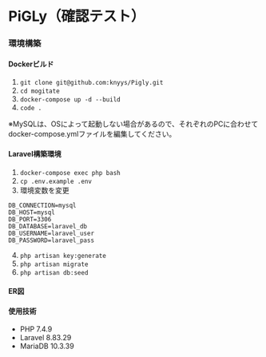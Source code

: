 # PiGLy（確認テスト）

### 環境構築

#### Dockerビルド
1.	`git clone git@github.com:knyys/Pigly.git`
2.	`cd mogitate` 
3.	`docker-compose up -d --build` 
4.	`code .` 

※MySQLは、OSによって起動しない場合があるので、それぞれのPCに合わせてdocker-compose.ymlファイルを編集してください。

#### Laravel構築環境
1. `docker-compose exec php bash`  
2. `cp .env.example .env`
3. 環境変数を変更
```
DB_CONNECTION=mysql  
DB_HOST=mysql  
DB_PORT=3306  
DB_DATABASE=laravel_db  
DB_USERNAME=laravel_user  
DB_PASSWORD=laravel_pass
```
4. `php artisan key:generate`  
5. `php artisan migrate`  
6. `php artisan db:seed`  

#### ER図


#### 使用技術
- PHP 7.4.9
- Laravel 8.83.29
- MariaDB 10.3.39
